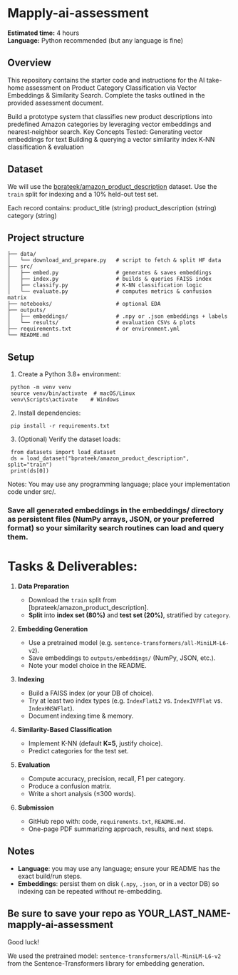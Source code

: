 # Mapply-ai-assessment

**Estimated time:** 4 hours  
**Language:** Python recommended (but any language is fine)

## Overview

This repository contains the starter code and instructions for the AI take-home assessment on Product Category Classification via Vector Embeddings & Similarity Search. Complete the tasks outlined in the provided assessment document.

Build a prototype system that classifies new product descriptions into predefined Amazon categories by leveraging vector embeddings and nearest‑neighbor search.
Key Concepts Tested:
Generating vector embeddings for text
Building & querying a vector similarity index
K‑NN classification & evaluation

## Dataset

We will use the [bprateek/amazon_product_description](https://huggingface.co/datasets/bprateek/amazon_product_description) dataset. Use the `train` split for indexing and a 10% held-out test set.

Each record contains:
product_title (string)
product_description (string)
category (string)

## Project structure

```
├── data/
│   └── download_and_prepare.py   # script to fetch & split HF data
├── src/
│   ├── embed.py                  # generates & saves embeddings
│   ├── index.py                  # builds & queries FAISS index
│   ├── classify.py               # K-NN classification logic
│   └── evaluate.py               # computes metrics & confusion matrix
├── notebooks/                    # optional EDA
├── outputs/
│   ├── embeddings/               # .npy or .json embeddings + labels
│   └── results/                  # evaluation CSVs & plots
├── requirements.txt              # or environment.yml
└── README.md
```

## Setup

1. Create a Python 3.8+ environment:

```
 python -m venv venv
 source venv/bin/activate  # macOS/Linux
 venv\Scripts\activate    # Windows
```

2. Install dependencies:

```
 pip install -r requirements.txt
```

3. (Optional) Verify the dataset loads:

```
 from datasets import load_dataset
 ds = load_dataset("bprateek/amazon_product_description", split="train")
 print(ds[0])
```

Notes:
You may use any programming language; place your implementation code under src/.

### Save all generated embeddings in the embeddings/ directory as persistent files (NumPy arrays, JSON, or your preferred format) so your similarity search routines can load and query them.

# Tasks & Deliverables:

1. **Data Preparation**

   - Download the `train` split from [bprateek/amazon_product_description].
   - **Split** into **index set (80%)** and **test set (20%)**, stratified by `category`.

2. **Embedding Generation**

   - Use a pretrained model (e.g. `sentence-transformers/all-MiniLM-L6-v2`).
   - Save embeddings to `outputs/embeddings/` (NumPy, JSON, etc.).
   - Note your model choice in the README.

3. **Indexing**

   - Build a FAISS index (or your DB of choice).
   - Try at least two index types (e.g. `IndexFlatL2` vs. `IndexIVFFlat` vs. `IndexHNSWFlat`).
   - Document indexing time & memory.

4. **Similarity-Based Classification**

   - Implement K-NN (default **K=5**, justify choice).
   - Predict categories for the test set.

5. **Evaluation**

   - Compute accuracy, precision, recall, F1 per category.
   - Produce a confusion matrix.
   - Write a short analysis (≤300 words).

6. **Submission**
   - GitHub repo with: code, `requirements.txt`, `README.md`.
   - One-page PDF summarizing approach, results, and next steps.

## Notes

- **Language**: you may use any language; ensure your README has the exact build/run steps.
- **Embeddings**: persist them on disk (`.npy`, `.json`, or in a vector DB) so indexing can be repeated without re-embedding.

## Be sure to save your repo as YOUR_LAST_NAME-mapply-ai-assessment

Good luck!

We used the pretrained model: `sentence-transformers/all-MiniLM-L6-v2` from the Sentence-Transformers library for embedding generation.
